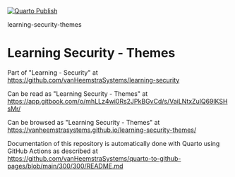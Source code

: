 [![Quarto Publish](https://github.com/vanHeemstraSystems/learning-security-themes/actions/workflows/publish.yml/badge.svg)](https://github.com/vanHeemstraSystems/learning-security-themes/actions/workflows/publish.yml)

learning-security-themes
# Learning Security - Themes

Part of "Learning - Security" at https://github.com/vanHeemstraSystems/learning-security

Can be read as "Learning Security - Themes" at https://app.gitbook.com/o/mhLLz4wi0Rs2JPkBGvCd/s/VaiLNtxZulQ69lKSHsMr/

Can be browsed as "Learning Security - Themes" at https://vanheemstrasystems.github.io/learning-security-themes/

Documentation of this repository is automatically done with Quarto using GitHub Actions as described at https://github.com/vanHeemstraSystems/quarto-to-github-pages/blob/main/300/300/README.md
